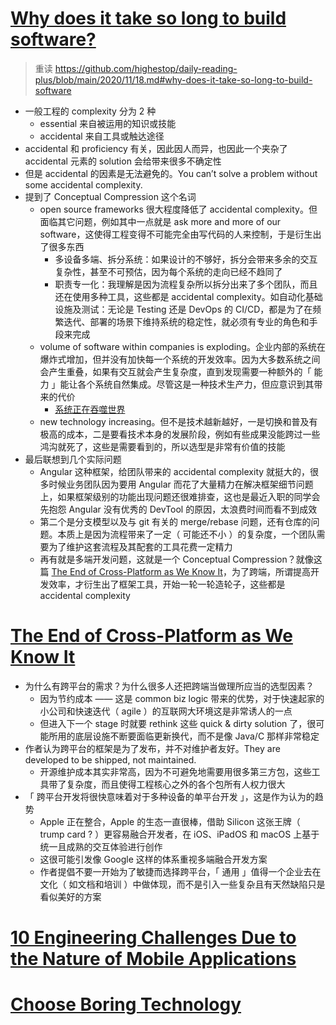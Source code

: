 # [Why does it take so long to build software?](https://www.simplethread.com/why-does-it-take-so-long-to-build-software/)

> 重读 https://github.com/highestop/daily-reading-plus/blob/main/2020/11/18.md#why-does-it-take-so-long-to-build-software

- 一般工程的 complexity 分为 2 种
    - essential 来自被运用的知识或技能
    - accidental 来自工具或触达途径
- accidental 和 proficiency 有关，因此因人而异，也因此一个夹杂了 accidental 元素的 solution 会给带来很多不确定性
- 但是 accidental 的因素是无法避免的。You can’t solve a problem without some accidental complexity.
- 提到了 Conceptual Compression 这个名词
    - open source frameworks 很大程度降低了 accidental complexity。但面临其它问题，例如其中一点就是 ask more and more of our software，这使得工程变得不可能完全由写代码的人来控制，于是衍生出了很多东西
        - 多设备多端、拆分系统：如果设计的不够好，拆分会带来多余的交互复杂性，甚至不可预估，因为每个系统的走向已经不趋同了
        - 职责专一化：我理解是因为流程复杂所以拆分出来了多个团队，而且还在使用多种工具，这些都是 accidental complexity。如自动化基础设施及测试：无论是 Testing 还是 DevOps 的 CI/CD，都是为了在频繁迭代、部署的场景下维持系统的稳定性，就必须有专业的角色和手段来完成
    - volume of software within companies is exploding。企业内部的系统在爆炸式增加，但并没有加快每一个系统的开发效率。因为大多数系统之间会产生重叠，如果有交互就会产生复杂度，直到发现需要一种额外的「 能力 」能让各个系统自然集成。尽管这是一种技术生产力，但应意识到其带来的代价
        - [系统正在吞噬世界](https://a16z.com/2011/08/20/why-software-is-eating-the-world/)
    - new technology increasing。但不是技术越新越好，一是切换和普及有极高的成本，二是要看技术本身的发展阶段，例如有些成果没能跨过一些鸿沟就死了，这些是需要看到的，所以选型是非常有价值的技能
- 最后联想到几个实际问题
    - Angular 这种框架，给团队带来的 accidental complexity 就挺大的，很多时候业务团队因为要用 Angular 而花了大量精力在解决框架细节问题上，如果框架级别的功能出现问题还很难排查，这也是最近入职的同学会先抱怨 Angular 没有优秀的 DevTool 的原因，太浪费时间而看不到成效
    - 第二个是分支模型以及与 git 有关的 merge/rebase 问题，还有仓库的问题。本质上是因为流程带来了一定（ 可能还不小 ）的复杂度，一个团队需要为了维护这套流程及其配套的工具花费一定精力
    - 再有就是多端开发问题，这就是一个 Conceptual Compression？就像这篇 [The End of Cross-Platform as We Know It](https://medium.com/swlh/the-end-of-cross-platform-as-we-know-it-dad658d96b8)，为了跨端，所谓提高开发效率，才衍生出了框架工具，开始一轮一轮造轮子，这些都是 accidental complexity

# [The End of Cross-Platform as We Know It](https://medium.com/swlh/the-end-of-cross-platform-as-we-know-it-dad658d96b8)

- 为什么有跨平台的需求？为什么很多人还把跨端当做理所应当的选型因素？
    - 因为节约成本 —— 这是 common biz logic 带来的优势，对于快速起家的小公司和快速迭代（ agile ）的互联网大环境这是非常诱人的一点
    - 但进入下一个 stage 时就要 rethink 这些 quick & dirty solution 了，很可能所用的底层设施不断要面临更新换代，而不是像 Java/C 那样非常稳定
- 作者认为跨平台的框架是为了发布，并不对维护者友好。They are developed to be shipped, not maintained.
    - 开源维护成本其实非常高，因为不可避免地需要用很多第三方包，这些工具带了复杂度，而且使得工程核心之外的各个包所有人权力很大
- 「 跨平台开发将很快意味着对于多种设备的单平台开发 」，这是作为认为的趋势
    - Apple 正在整合，Apple 的生态一直很棒，借助 Silicon 这张王牌（ trump card ? ）更容易融合开发者，在 iOS、iPadOS 和 macOS 上基于统一且成熟的交互体验进行创作
    - 这很可能引发像 Google 这样的体系重视多端融合开发方案
    - 作者提倡不要一开始为了敏捷而选择跨平台，「 通用 」值得一个企业去在文化（ 如文档和培训 ）中做体现，而不是引入一些复杂且有天然缺陷只是看似美好的方案

# [10 Engineering Challenges Due to the Nature of Mobile Applications](https://blog.pragmaticengineer.com/10-engineering-challenges-due-to-the-nature-of-mobile-applications/)

# [Choose Boring Technology](https://mcfunley.com/choose-boring-technology)
